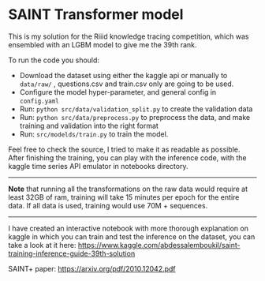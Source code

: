 # SAINT Transformer model

This is my solution for the Riiid knowledge tracing competition, which was ensembled with an LGBM model to give me the 39th rank. 

To run the code you should: 

- Download the dataset using either the kaggle api or manually to `data/raw/` , questions.csv and train.csv only are going to be used.
- Configure the model hyper-parameter, and general config in `config.yaml`
- Run: `python src/data/validation_split.py` to create the validation data
- Run: `python src/data/preprocess.py` to preprocess the data, and make training and validation into the right format
- Run: `src/modelds/train.py` to train the model.

Feel free to check the source, I tried to make it as readable as possible. After finishing the training, you can play with the inference code, with the kaggle time series API emulator in notebooks directory.

-----

**Note** that running all the transformations on the raw data would require at least 32GB of ram, training will take 15 minutes per epoch for the entire data. If all data is used, training would use 70M + sequences.

-----

I have created an interactive notebook with more thorough explanation on kaggle in which you can train and test the inference on the dataset, you can take a look at it here: https://www.kaggle.com/abdessalemboukil/saint-training-inference-guide-39th-solution


SAINT+ paper: https://arxiv.org/pdf/2010.12042.pdf